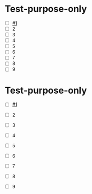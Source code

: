 # Test-purpose-only


- [ ] [#1](https://github.com/Teamelite12/Test_purpose_only/issues/1)
- [ ] 2
- [ ] 3
- [ ] 4
- [ ] 5
- [ ] 6
- [ ] 7
- [ ] 8
- [ ] 9

# Test-purpose-only


- [ ] [#1](https://github.com/Teamelite12/Test_purpose_only/issues/1)
- [ ] 2
- [ ] 3
- [ ] 4
- [ ] 5
- [ ] 6
- [ ] 7
- [ ] 8
- [ ] 9

